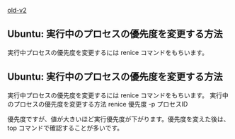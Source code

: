 [old-v2](ig100429-orig.html)

## Ubuntu: 実行中のプロセスの優先度を変更する方法

実行中プロセスの優先度を変更するには renice コマンドをもちいます。

## Ubuntu: 実行中のプロセスの優先度を変更する方法

実行中プロセスの優先度を変更するには renice コマンドをもちいます。
実行中のプロセスの優先度を変更する方法
      renice 優先度 -p プロセスID
      
優先度ですが、値が大きいほど実行優先度が下がります。優先度を変えた後は、top コマンドで確認することが多いです。